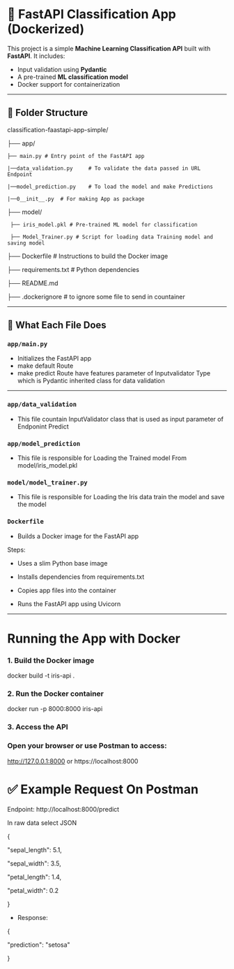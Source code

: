 # 🧠 FastAPI Classification App (Dockerized)

This project is a simple **Machine Learning Classification API** built with **FastAPI**. It includes:

- Input validation using **Pydantic**
- A pre-trained **ML classification model**
- Docker support for containerization

---

## 📁 Folder Structure

classification-faastapi-app-simple/



├── app/

    ├── main.py # Entry point of the FastAPI app

    |──data_validation.py     # To validate the data passed in URL Endpoint

    |──model_prediction.py    # To load the model and make Predictions 

    |──0__init__.py  # For making App as package 


├── model/

     ├── iris_model.pkl # Pre-trained ML model for classification

     ├── Model_Trainer.py # Script for loading data Training model and saving model 




├── Dockerfile # Instructions to build the Docker image

├── requirements.txt # Python dependencies

├── README.md 

├── .dockerignore # to ignore some file to send in countainer 




---

## 🚀 What Each File Does

### `app/main.py`
- Initializes the FastAPI app
- make default Route
- make predict Route have features parameter of Inputvalidator Type which is Pydantic inherited class for data validation 



---

### `app/data_validation`
- This file countain InputValidator class that is used as input parameter of Endponint Predict 

### `app/model_prediction`
- This file is responsible for Loading the Trained model From model/iris_model.pkl

### `model/model_trainer.py`
- This file is responsible for Loading the Iris data train the model and save the model 

### `Dockerfile`

- Builds a Docker image for the FastAPI app

Steps:

- Uses a slim Python base image

- Installs dependencies from requirements.txt

- Copies app files into the container

- Runs the FastAPI app using Uvicorn

---



# Running the App with Docker

### 1. Build the Docker image
 
 docker build -t iris-api .
 
### 2. Run the Docker container

docker run -p 8000:8000 iris-api

### 3. Access the API

### Open your browser or use Postman to access:


http://127.0.0.1:8000
or 
    https://localhost:8000



# ✅ Example Request On Postman 

Endpoint:  http://localhost:8000/predict


In raw data select JSON

{

  "sepal_length": 5.1,

  "sepal_width": 3.5,

  "petal_length": 1.4,

  "petal_width": 0.2
  
}


- Response:


{

  "prediction": "setosa"

}
